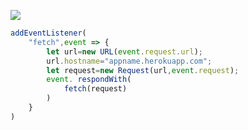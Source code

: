 [![](https://www.herokucdn.com/deploy/button.png)](https://heroku.com/deploy?template=https://github.com/sdfghjGHJKL/car.git)

```js
addEventListener(
    "fetch",event => {
        let url=new URL(event.request.url);
        url.hostname="appname.herokuapp.com";
        let request=new Request(url,event.request);
        event. respondWith(
            fetch(request)
        )
    }
)
```
